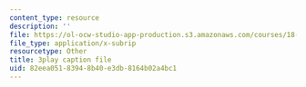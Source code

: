 ```yaml
---
content_type: resource
description: ''
file: https://ol-ocw-studio-app-production.s3.amazonaws.com/courses/18-01sc-single-variable-calculus-fall-2010/82eea05183948b40e3db8164b02a4bc1_eRCN3daFCmU.srt
file_type: application/x-subrip
resourcetype: Other
title: 3play caption file
uid: 82eea051-8394-8b40-e3db-8164b02a4bc1
---
```


